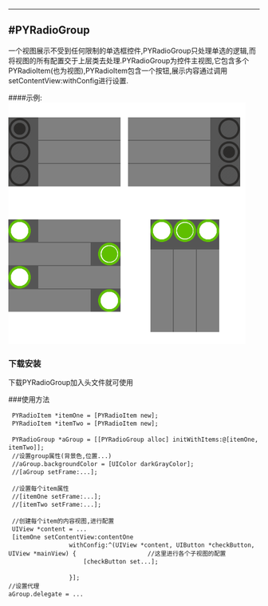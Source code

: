 
---
#PYRadioGroup
-------------

一个视图展示不受到任何限制的单选框控件,PYRadioGroup只处理单选的逻辑,而将视图的所有配置交于上层类去处理.PYRadioGroup为控件主视图,它包含多个PYRadioItem(也为视图),PYRadioItem包含一个按钮,展示内容通过调用setContentView:withConfig进行设置.

####示例:  
![image](https://github.com/popipo-yr/PYRadioGroup/blob/master/Demo/1.png)



### 下载安装
下载PYRadioGroup加入头文件就可使用

###使用方法

```
 PYRadioItem *itemOne = [PYRadioItem new];
 PYRadioItem *itemTwo = [PYRadioItem new];
    
 PYRadioGroup *aGroup = [[PYRadioGroup alloc] initWithItems:@[itemOne, itemTwo]];
 //设置group属性(背景色,位置...)
 //aGroup.backgroundColor = [UIColor darkGrayColor];
 //[aGroup setFrame:...];
    
 //设置每个item属性   
 //[itemOne setFrame:...];
 //[itemTwo setFrame:...];
    
 //创建每个item的内容视图,进行配置   
 UIView *content = ...   
 [itemOne setContentView:contentOne
                 withConfig:^(UIView *content, UIButton *checkButton, UIView *mainView) {                    //这里进行各个子视图的配置
          			 [checkButton set...];

                 }];
//设置代理                 
aGroup.delegate = ...
```


